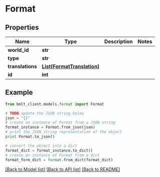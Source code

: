 # Format


## Properties
Name | Type | Description | Notes
------------ | ------------- | ------------- | -------------
**world_id** | **str** |  | 
**type** | **str** |  | 
**translations** | [**List[FormatTranslation]**](FormatTranslation.md) |  | 
**id** | **int** |  | 

## Example

```python
from bmlt_client.models.format import Format

# TODO update the JSON string below
json = "{}"
# create an instance of Format from a JSON string
format_instance = Format.from_json(json)
# print the JSON string representation of the object
print Format.to_json()

# convert the object into a dict
format_dict = format_instance.to_dict()
# create an instance of Format from a dict
format_form_dict = format.from_dict(format_dict)
```
[[Back to Model list]](../README.md#documentation-for-models) [[Back to API list]](../README.md#documentation-for-api-endpoints) [[Back to README]](../README.md)


